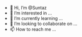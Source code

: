 - 👋 Hi, I’m @Suntaz
- 👀 I’m interested in ...
- 🌱 I’m currently learning ...
- 💞️ I’m looking to collaborate on ...
- 📫 How to reach me ...

<!---
Suntaz/Suntaz is a ✨ special ✨ repository because its `README.md` (this file) appears on your GitHub profile.
You can click the Preview link to take a look at your changes.
--->
